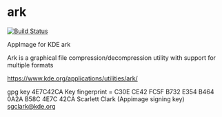 # ark
[![Build Status](http://aci.pangea.pub/job/pipeline-ark-appimage/job/master/badge/icon)](http://aci.pangea.pub/job/pipeline-ark-appimage/job/master/)

AppImage for KDE ark

Ark is a graphical file compression/decompression utility with support for multiple formats

https://www.kde.org/applications/utilities/ark/


gpg key 4E7C42CA
Key fingerprint = C30E CE42 FC5F B732 E354  B464 0A2A B58C 4E7C 42CA
Scarlett Clark (Appimage signing key) <sgclark@kde.org>
